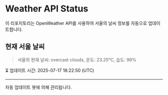 
# Weather API Status

이 리포지토리는 OpenWeather API를 사용하여 서울의 날씨 정보를 자동으로 업데이트합니다.

## 현재 서울 날씨
> 서울의 현재 날씨: overcast clouds, 온도: 23.25°C, 습도: 99%

⏳ 업데이트 시간: 2025-07-17 18:22:50 (UTC)

---
자동 업데이트 봇에 의해 관리됩니다.
